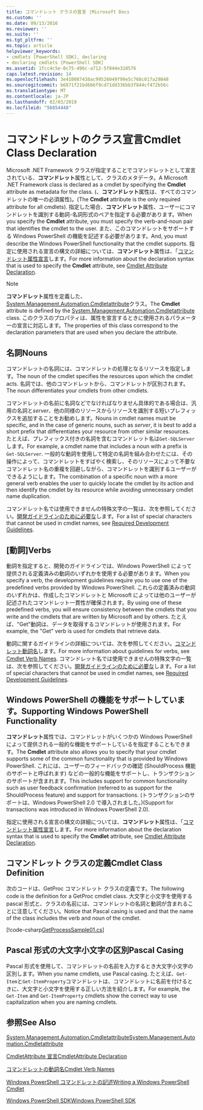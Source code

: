 ```yaml
---
title: コマンドレット クラスの宣言 |Microsoft Docs
ms.custom: ''
ms.date: 09/13/2016
ms.reviewer: ''
ms.suite: ''
ms.tgt_pltfrm: ''
ms.topic: article
helpviewer_keywords:
- cmdlets [PowerShell SDK], declaring
- declaring cmdlets [PowerShell SDK]
ms.assetid: 1fcc4c5e-0c75-496c-a712-5f844e310576
caps.latest.revision: 14
ms.openlocfilehash: 3e410087438ac99526049f99e5c768c017a29848
ms.sourcegitcommit: b6871f21bd666f9cd71dd336bb3f844cf472b56c
ms.translationtype: MT
ms.contentlocale: ja-JP
ms.lasthandoff: 02/03/2019
ms.locfileid: "56854448"
---
```

# <a name="cmdlet-class-declaration"></a><span data-ttu-id="0afba-102">コマンドレットのクラス宣言</span><span class="sxs-lookup"><span data-stu-id="0afba-102">Cmdlet Class Declaration</span></span>

<span data-ttu-id="0afba-103">Microsoft .NET Framework クラスが指定することでコマンドレットとして宣言されている、**コマンドレット**属性として、クラスのメタデータ。</span><span class="sxs-lookup"><span data-stu-id="0afba-103">A Microsoft .NET Framework class is declared as a cmdlet by specifying the **Cmdlet** attribute as metadata for the class.</span></span> <span data-ttu-id="0afba-104">(、**コマンドレット**属性は、すべてのコマンドレットの唯一の必須属性)。</span><span class="sxs-lookup"><span data-stu-id="0afba-104">(The **Cmdlet** attribute is the only required attribute for all cmdlets).</span></span> <span data-ttu-id="0afba-105">指定した場合、**コマンドレット**属性、ユーザーにコマンドレットを識別する動詞-名詞形式のペアを指定する必要があります。</span><span class="sxs-lookup"><span data-stu-id="0afba-105">When you specify the **Cmdlet** attribute, you must specify the verb-and-noun pair that identifies the cmdlet to the user.</span></span> <span data-ttu-id="0afba-106">また、このコマンドレットをサポートする Windows PowerShell の機能を記述する必要があります。</span><span class="sxs-lookup"><span data-stu-id="0afba-106">And, you must describe the Windows PowerShell functionality that the cmdlet supports.</span></span> <span data-ttu-id="0afba-107">指定に使用される宣言の構文の詳細については、**コマンドレット**属性は、「[コマンドレット属性宣言](./cmdlet-attribute-declaration.md)します。</span><span class="sxs-lookup"><span data-stu-id="0afba-107">For more information about the declaration syntax that is used to specify the **Cmdlet** attribute, see [Cmdlet Attribute Declaration](./cmdlet-attribute-declaration.md).</span></span>

> [!NOTE]
> <span data-ttu-id="0afba-108">**コマンドレット**属性を定義した、 [System.Management.Automation.Cmdletattribute](/dotnet/api/System.Management.Automation.CmdletAttribute)クラス。</span><span class="sxs-lookup"><span data-stu-id="0afba-108">The **Cmdlet** attribute is defined by the [System.Management.Automation.Cmdletattribute](/dotnet/api/System.Management.Automation.CmdletAttribute) class.</span></span> <span data-ttu-id="0afba-109">このクラスのプロパティは、属性を宣言するときに使用されるパラメーターの宣言に対応します。</span><span class="sxs-lookup"><span data-stu-id="0afba-109">The properties of this class correspond to the declaration parameters that are used when you declare the attribute.</span></span>

## <a name="nouns"></a><span data-ttu-id="0afba-110">名詞</span><span class="sxs-lookup"><span data-stu-id="0afba-110">Nouns</span></span>

<span data-ttu-id="0afba-111">コマンドレットの名詞には、コマンドレットの処理となるリソースを指定します。</span><span class="sxs-lookup"><span data-stu-id="0afba-111">The noun of the cmdlet specifies the resources upon which the cmdlet acts.</span></span> <span data-ttu-id="0afba-112">名詞では、他のコマンドレットから、コマンドレットが区別されます。</span><span class="sxs-lookup"><span data-stu-id="0afba-112">The noun differentiates your cmdlets from other cmdlets.</span></span>

<span data-ttu-id="0afba-113">コマンドレットの名前に名詞などでなければなりません具体的である場合は、汎用の名詞と*server*、他の同様のリソースからリソースを識別する短いプレフィックスを追加することをお勧めします。</span><span class="sxs-lookup"><span data-stu-id="0afba-113">Nouns in cmdlet names must be specific, and in the case of generic nouns, such as *server*, it is best to add a short prefix that differentiates your resource from other similar resources.</span></span> <span data-ttu-id="0afba-114">たとえば、プレフィックス付きの名詞を含むコマンドレット名は`Get-SQLServer`します。</span><span class="sxs-lookup"><span data-stu-id="0afba-114">For example, a cmdlet name that includes a noun with a prefix is `Get-SQLServer`.</span></span> <span data-ttu-id="0afba-115">一般的な動詞を使用して特定の名詞を組み合わせたには、その操作によって、コマンドレットをすばやく検索し、そのリソースによって不要なコマンドレット名の重複を回避しながら、コマンドレットを識別するユーザーができるようにします。</span><span class="sxs-lookup"><span data-stu-id="0afba-115">The combination of a specific noun with a more general verb enables the user to quickly locate the cmdlet by its action and then identify the cmdlet by its resource while avoiding unnecessary cmdlet name duplication.</span></span>

<span data-ttu-id="0afba-116">コマンドレット名では使用できませんの特殊文字の一覧は、次を参照してください。[開発ガイドラインのために必要な](./required-development-guidelines.md)します。</span><span class="sxs-lookup"><span data-stu-id="0afba-116">For a list of special characters that cannot be used in cmdlet names, see [Required Development Guidelines](./required-development-guidelines.md).</span></span>

## <a name="verbs"></a><span data-ttu-id="0afba-117">[動詞]</span><span class="sxs-lookup"><span data-stu-id="0afba-117">Verbs</span></span>

<span data-ttu-id="0afba-118">動詞を指定すると、開発のガイドラインでは、Windows PowerShell によって提供される定義済みの動詞のいずれかを使用する必要があります。</span><span class="sxs-lookup"><span data-stu-id="0afba-118">When you specify a verb, the development guidelines require you to use one of the predefined verbs provided by Windows PowerShell.</span></span> <span data-ttu-id="0afba-119">これらの定義済みの動詞のいずれかは、作成したコマンドレットと Microsoft によっては他のユーザーが記述されたコマンドレット一貫性が確保されます。</span><span class="sxs-lookup"><span data-stu-id="0afba-119">By using one of these predefined verbs, you will ensure consistency between the cmdlets that you write and the cmdlets that are written by Microsoft and by others.</span></span> <span data-ttu-id="0afba-120">たとえば、"Get"動詞は、データを取得するコマンドレットが使用されます。</span><span class="sxs-lookup"><span data-stu-id="0afba-120">For example, the "Get" verb is used for cmdlets that retrieve data.</span></span>

<span data-ttu-id="0afba-121">動詞に関するガイドラインの詳細については、次を参照してください。[コマンドレット動詞名](./approved-verbs-for-windows-powershell-commands.md)します。</span><span class="sxs-lookup"><span data-stu-id="0afba-121">For more information about guidelines for verbs, see [Cmdlet Verb Names](./approved-verbs-for-windows-powershell-commands.md).</span></span> <span data-ttu-id="0afba-122">コマンドレット名では使用できませんの特殊文字の一覧は、次を参照してください。[開発ガイドラインのために必要な](./required-development-guidelines.md)します。</span><span class="sxs-lookup"><span data-stu-id="0afba-122">For a list of special characters that cannot be used in cmdlet names, see [Required Development Guidelines](./required-development-guidelines.md).</span></span>

## <a name="supporting-windows-powershell-functionality"></a><span data-ttu-id="0afba-123">Windows PowerShell の機能をサポートしています。</span><span class="sxs-lookup"><span data-stu-id="0afba-123">Supporting Windows PowerShell Functionality</span></span>

<span data-ttu-id="0afba-124">**コマンドレット**属性では、コマンドレットがいくつかの Windows PowerShell によって提供される一般的な機能をサポートしているを指定することもできます。</span><span class="sxs-lookup"><span data-stu-id="0afba-124">The **Cmdlet** attribute also allows you to specify that your cmdlet supports some of the common functionality that is provided by Windows PowerShell.</span></span> <span data-ttu-id="0afba-125">これには、ユーザーのフィードバックの確認 (ShouldProcess 機能のサポートと呼ばれます) などの一般的な機能をサポートし、トランザクションのサポートが含まれます。</span><span class="sxs-lookup"><span data-stu-id="0afba-125">This includes support for common functionality such as user feedback confirmation (referred to as support for the ShouldProcess feature) and support for transactions.</span></span> <span data-ttu-id="0afba-126">(トランザクションのサポートは、Windows PowerShell 2.0 で導入されました。)</span><span class="sxs-lookup"><span data-stu-id="0afba-126">(Support for transactions was introduced in Windows PowerShell 2.0).</span></span>

<span data-ttu-id="0afba-127">指定に使用される宣言の構文の詳細については、**コマンドレット**属性は、「[コマンドレット属性宣言](./cmdlet-attribute-declaration.md)します。</span><span class="sxs-lookup"><span data-stu-id="0afba-127">For more information about the declaration syntax that is used to specify the **Cmdlet** attribute, see [Cmdlet Attribute Declaration](./cmdlet-attribute-declaration.md).</span></span>

## <a name="cmdlet-class-definition"></a><span data-ttu-id="0afba-128">コマンドレット クラスの定義</span><span class="sxs-lookup"><span data-stu-id="0afba-128">Cmdlet Class Definition</span></span>

<span data-ttu-id="0afba-129">次のコードは、GetProc コマンドレット クラスの定義です。</span><span class="sxs-lookup"><span data-stu-id="0afba-129">The following code is the definition for a GetProc cmdlet class.</span></span> <span data-ttu-id="0afba-130">大文字と小文字を使用する pascal 形式と、クラスの名前には、コマンドレットの名詞と動詞が含まれることに注意してください。</span><span class="sxs-lookup"><span data-stu-id="0afba-130">Notice that Pascal casing is used and that the name of the class includes the verb and noun of the cmdlet.</span></span>

[!code-csharp[GetProcessSample01.cs](../../powershell-sdk-samples/SDK-2.0/csharp/GetProcessSample01/GetProcessSample01.cs#L33-L34 "GetProcessSample01.cs")]

## <a name="pascal-casing"></a><span data-ttu-id="0afba-131">Pascal 形式の大文字小文字の区別</span><span class="sxs-lookup"><span data-stu-id="0afba-131">Pascal Casing</span></span>

<span data-ttu-id="0afba-132">Pascal 形式を使用して、コマンドレットの名前を入力するとき大文字小文字の区別します。</span><span class="sxs-lookup"><span data-stu-id="0afba-132">When you name cmdlets, use Pascal casing.</span></span> <span data-ttu-id="0afba-133">たとえば、`Get-Item`と`Get-ItemProperty`コマンドレットは、コマンドレットに名前を付けるときに、大文字と小文字を使用する正しい方法を紹介します。</span><span class="sxs-lookup"><span data-stu-id="0afba-133">For example, the `Get-Item` and `Get-ItemProperty` cmdlets show the correct way to use capitalization when you are naming cmdlets.</span></span>

## <a name="see-also"></a><span data-ttu-id="0afba-134">参照</span><span class="sxs-lookup"><span data-stu-id="0afba-134">See Also</span></span>

[<span data-ttu-id="0afba-135">System.Management.Automation.Cmdletattribute</span><span class="sxs-lookup"><span data-stu-id="0afba-135">System.Management.Automation.Cmdletattribute</span></span>](/dotnet/api/System.Management.Automation.CmdletAttribute)

[<span data-ttu-id="0afba-136">CmdletAttribute 宣言</span><span class="sxs-lookup"><span data-stu-id="0afba-136">CmdletAttribute Declaration</span></span>](./cmdlet-attribute-declaration.md)

[<span data-ttu-id="0afba-137">コマンドレットの動詞名</span><span class="sxs-lookup"><span data-stu-id="0afba-137">Cmdlet Verb Names</span></span>](./approved-verbs-for-windows-powershell-commands.md)

[<span data-ttu-id="0afba-138">Windows PowerShell コマンドレットの記述</span><span class="sxs-lookup"><span data-stu-id="0afba-138">Writing a Windows PowerShell Cmdlet</span></span>](./writing-a-windows-powershell-cmdlet.md)

[<span data-ttu-id="0afba-139">Windows PowerShell SDK</span><span class="sxs-lookup"><span data-stu-id="0afba-139">Windows PowerShell SDK</span></span>](../windows-powershell-reference.md)
